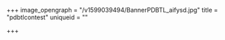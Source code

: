 +++
image_opengraph = "/v1599039494/BannerPDBTL_aifysd.jpg"
title = "pdbtlcontest"
uniqueid = ""

+++
